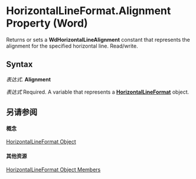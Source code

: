 
# HorizontalLineFormat.Alignment Property (Word)

Returns or sets a  **WdHorizontalLineAlignment** constant that represents the alignment for the specified horizontal line. Read/write.


## Syntax

 _表达式_. **Alignment**

 _表达式_ Required. A variable that represents a **[HorizontalLineFormat](55296fc7-9b7e-dcdb-00e0-901015cf0efb.md)** object.


## 另请参阅


#### 概念


[HorizontalLineFormat Object](55296fc7-9b7e-dcdb-00e0-901015cf0efb.md)
#### 其他资源


[HorizontalLineFormat Object Members](http://msdn.microsoft.com/library/c6ac0eb3-7c75-9997-e668-2882b455f850%28Office.15%29.aspx)
